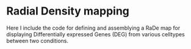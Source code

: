 # Radial Density mapping

Here I include the code for defining and assemblying a RaDe map for displaying Differentially expressed Genes (DEG) from various celltypes between two conditions.

